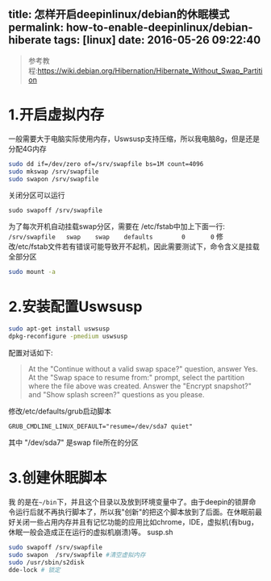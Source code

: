 title: 怎样开启deepinlinux/debian的休眠模式
permalink: how-to-enable-deepinlinux/debian-hiberate
tags: [linux]
date: 2016-05-26 09:22:40
---

>参考教程:<https://wiki.debian.org/Hibernation/Hibernate_Without_Swap_Partition>

# 1.开启虚拟内存
一般需要大于电脑实际使用内存，Uswsusp支持压缩，所以我电脑8g，但是还是分配4G内存
```sh
sudo dd if=/dev/zero of=/srv/swapfile bs=1M count=4096
sudo mkswap /srv/swapfile
sudo swapon /srv/swapfile
```
关闭分区可以运行
```
sudo swapoff /srv/swapfile
```
为了每次开机自动挂载swap分区，需要在 /etc/fstab中加上下面一行:
`/srv/swapfile   swap    swap    defaults        0       0`
修改/etc/fstab文件若有错误可能导致开不起机，因此需要测试下，命令含义是挂载全部分区
```sh
sudo mount -a
```

# 2.安装配置Uswsusp
```sh
sudo apt-get install uswsusp
dpkg-reconfigure -pmedium uswsusp
```
配置对话如下:
>At the "Continue without a valid swap space?" question, answer Yes.
>At the "Swap space to resume from:" prompt, select the partition where the file above was created.
>Answer the "Encrypt snapshot?" and "Show splash screen?" questions as you please.

修改/etc/defaults/grub启动脚本
```
GRUB_CMDLINE_LINUX_DEFAULT="resume=/dev/sda7 quiet"
```
其中 "/dev/sda7" 是swap file所在的分区

# 3.创建休眠脚本
我 的是在`~/bin`下，并且这个目录以及放到环境变量中了。由于deepin的锁屏命令运行后就不再执行脚本了，所以我"创新"的把这个脚本放到了后面。在休眠前最好关闭一些占用内存并且有记忆功能的应用比如chrome，IDE，虚拟机(有bug，休眠一般会造成正在运行的虚拟机崩溃)等。
susp.sh
```sh
sudo swapoff /srv/swapfile
sudo swapon  /srv/swapfile #清空虚拟内存
sudo /usr/sbin/s2disk
dde-lock # 锁定
```
